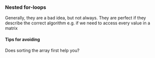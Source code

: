 
### Nested for-loops
Generally, they are a bad idea, but not always. They are perfect if they describe the correct algorithm e.g. if we need to access every value in a matrix

#### Tips for avoiding
Does sorting the array first help you?
